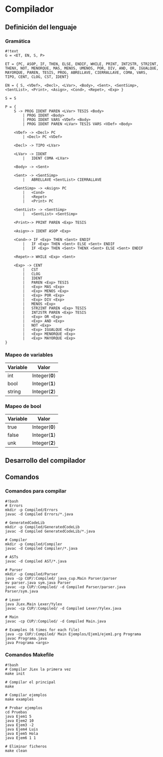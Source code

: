# Compilador #

## Definición del lenguaje ##

### Gramática
```
#!text
G = <ET, EN, S, P>

ET = {PC, ASOP, IF, THEN, ELSE, ENDIF, WHILE, PRINT, INT2STR, STR2INT, THENX, NOT, MENORQUE, MAS, MENOS, UMENOS, POR, DIV, AND, OR, IGUALQUE, MAYORQUE, PAREN, TESIS, PROG, ABRELLAVE, CIERRALLAVE, COMA, VARS, TIPO, CENT, CLOG, CST, IDENT}

EN = { S, <VDef>, <Decl>, <LVar>, <Body>, <Sent>, <SentSimp>, <SentList>, <Print>, <Asign>, <Cond>, <Repet>, <Exp> }

S = S

P = {
	S -> PROG IDENT PAREN <LVar> TESIS <Body> 
	    | PROG IDENT <Body>
	    | PROG IDENT VARS <VDef> <Body>
	    | PROG IDENT PAREN <LVar> TESIS VARS <VDef> <Body>

	<VDef> -> <Decl> PC 
	    | <Decl> PC <VDef>

	<Decl> -> TIPO <LVar>

	<LVar> -> IDENT
	    |   IDENT COMA <LVar>

	<Body> -> <Sent>

	<Sent> -> <SentSimp>
		|	ABRELLAVE <SentList> CIERRALLAVE

	<SentSimp> -> <Asign> PC
		|   <Cond>
		|   <Repet>
	    |   <Print> PC

	<SentList> -> <SentSimp>
		|	<SentList> <SentSimp>

	<Print>-> PRINT PAREN <Exp> TESIS

	<Asign>-> IDENT ASOP <Exp>

	<Cond>-> IF <Exp> THEN <Sent> ENDIF 
	    |   IF <Exp> THEN <Sent> ELSE <Sent> ENDIF 
	    |   IF <Exp> THEN <Sent> THENX <Sent> ELSE <Sent> ENDIF 

	<Repet>-> WHILE <Exp> <Sent>

	<Exp> -> CENT
		|	CST
		|	CLOG
		|	IDENT
		| 	PAREN <Exp> TESIS
		| 	<Exp> MAS <Exp>
		| 	<Exp> MENOS <Exp>
		| 	<Exp> POR <Exp>
		| 	<Exp> DIV <Exp>
		| 	MENOS <Exp>
		| 	STR2INT PAREN <Exp> TESIS
		| 	INT2STR PAREN <Exp> TESIS
		| 	<Exp> OR <Exp>
		| 	<Exp> AND <Exp>
		| 	NOT <Exp>
		| 	<Exp> IGUALQUE <Exp>
		| 	<Exp> MENORQUE <Exp>
		| 	<Exp> MAYORQUE <Exp>
}
```

### Mapeo de variables ###
| Variable  | Valor        |
| --------- | -------------|
| int 	 	| Integer(**0**) |
| bool 	 	| Integer(**1**) |
| string 	| Integer(**2**) |

### Mapeo de bool ###
| Variable  | Valor        |
| --------- | -------------|
| true 	 	| Integer(**0**) |
| false 	| Integer(**1**) |
| unk 		| Integer(**2**) |


## Desarrollo del compilador ##
## Comandos ##

### Comandos para compilar ###
```
#!bash
# Errors
mkdir -p Compiled/Errors
javac -d Compiled Errors/*.java

# GeneratedCodeLib
mkdir -p Compiled/GeneratedCodeLib
javac -d Compiled GeneratedCodeLib/*.java

# Compiler
mkdir -p Compiled/Compiler
javac -d Compiled Compiler/*.java

# ASTs
javac -d Compiled AST/*.java

# Parser
mkdir -p Compiled/Parser
java -cp CUP/:Compiled/ java_cup.Main Parser/parser
mv parser.java sym.java Parser
javac -cp CUP/:Compiled/ -d Compiled Parser/parser.java Parser/sym.java

# Lexer
java JLex.Main Lexer/Yylex
javac -cp CUP/:Compiled/ -d Compiled Lexer/Yylex.java

# Main
javac -cp CUP/:Compiled/ -d Compiled Main.java

# Examples (6 times for each file)
java -cp CUP/:Compiled/ Main Ejemplos/Ejem1/ejem1.prg Programa
javac Programa.java
java Programa <args>

```

### Comandos Makefile ###
```
#!bash
# Compilar JLex la primera vez
make init

# Compilar el principal
make

# Compilar ejemplos
make examples

# Probar ejemplos
cd Pruebas
java Ejem1 5
java Ejem2 10
java Ejem3 -2
java Ejem4 Luis
java Ejem5 Hola
java Ejem6 1 1

# Eliminar ficheros
make clean
```